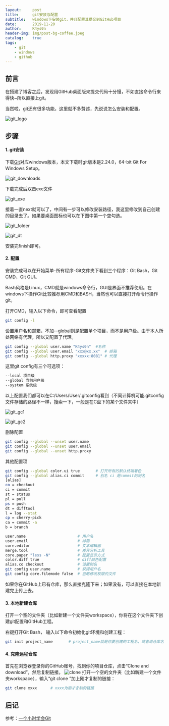 ```yaml
---
layout:     post
title:      git安装与配置
subtitle:   windows下安装git，并且配置其提交到GitHub项目
date:       2019-11-20
author:     K4ys0n
header-img: img/post-bg-coffee.jpeg
catalog:    true
tags:
    - git
    - windows
    - github
---
```


## 前言

在搭建了博客之后，发现用GitHub桌面版来提交代码十分慢，不如直接命令行来得快~所以直接上git。

当然啦，git还有很多功能，这里就不多赘述，先说说怎么安装和配置。

 ![git_logo](https://raw.githubusercontent.com/K4ys0n/K4ys0n.github.io/master/img/gitInstall%26config-logo.jpg)

## 步骤
#### 1. git安装
下载[Git](https://git-scm.com/downloads)对应windows版本，本文下载时git版本是2.24.0，64-bit Git For Windows Setup。

 ![git_downloads](https://raw.githubusercontent.com/K4ys0n/K4ys0n.github.io/master/img/gitInstall%26config-downloads.jpg)

下载完成后双击exe文件

 ![git_exe](https://raw.githubusercontent.com/K4ys0n/K4ys0n.github.io/master/img/gitInstall%26config-exe.jpg)

接着一直next就可以了，中间有一步可以修改安装路径，我这里修改到自己创建的目录去了。如果要桌面图标也可以在下图中第一个空勾选。

 ![git_folder](https://raw.githubusercontent.com/K4ys0n/K4ys0n.github.io/master/img/gitInstall%26config-folder.jpg)

 ![git_dt](https://raw.githubusercontent.com/K4ys0n/K4ys0n.github.io/master/img/gitInstall%26config-dt.jpg)

安装完finish即可。

#### 2. 配置

安装完成可以在开始菜单-所有程序-Git文件夹下看到三个程序：Git Bash，Git CMD，Git GUI。

Bash风格是Linux，CMD就是windows命令行，GUI是界面不推荐使用。在windows下操作Git比较推荐用CMD和BASH，当然也可以直接打开命令行操作git。

打开CMD，输入以下命令，即可查看配置
```sh
git config -l
```
设置用户名和邮箱，不加--global则是配置单个项目，而不是用户级。由于本人所处网络有代理，所以又配置了代理。
```sh
git config --global user.name "K4ys0n"  #名称
git config --global user.email "xxx@xx.xx"  # 邮箱
git config --global http.proxy "xxxxx:8081" # 代理
```
这里git config有三个可选项：
```sh
--local 项目级
--global 当前用户级
--system 系统级
```
以上配置我们都可以在C:/Users/User/.gitconfig看到（不同计算机可能.gitconfig文件存储的路径不一样，搜索一下，一般是在C盘下的某个文件夹中）

 ![git_gc1](https://raw.githubusercontent.com/K4ys0n/K4ys0n.github.io/master/img/gitInstall%26config-gc1.jpg)

 ![git_gc2](https://raw.githubusercontent.com/K4ys0n/K4ys0n.github.io/master/img/gitInstall%26config-gc2.jpg)

删除配置
```sh
git config --global --unset user.name
git config --global --unset user.email
git config --global --unset http.proxy
```

其他配置项
```sh
git config --global color.ui true       # 打开所有的默认终端着色
git config --global alias.ci commit     # 别名 ci 是commit的别名
[alias]  
co = checkout  
ci = commit  
st = status  
pl = pull  
ps = push  
dt = difftool  
l = log --stat  
cp = cherry-pick  
ca = commit -a  
b = branch 

user.name                       # 用户名
user.email                      # 邮箱
core.editor                     # 文本编辑器  
merge.tool                      # 差异分析工具  
core.paper "less -N"            # 配置显示方式  
color.diff true                 # diff颜色配置  
alias.co checkout               # 设置别名
git config user.name            # 获得用户名
git config core.filemode false  # 忽略修改权限的文件
```
如果你在GitHub上已有仓库，那么直接克隆下来；如果没有，可以直接在本地新建完上传上去。
#### 3. 本地新建仓库
打开一个空的文件夹（比如新建一个文件夹workspace），你将在这个文件夹下创建git配置和GitHub工程。

右键打开Git Bash， 输入以下命令初始化git环境和创建工程：
```sh
git init project_name       # project_name就是你要创建的工程名，或者说仓库名
```

#### 4. 克隆远程仓库
首先在浏览器登录你的GitHub账号，找到你的项目仓库，点击“Clone and download”，然后复制链接。
 ![clone](https://raw.githubusercontent.com/K4ys0n/K4ys0n.github.io/master/img/gitInstall&Config-clone.jpg)
打开一个空的文件夹（比如新建一个文件夹workspace），输入“git clone ”加上刚才复制的链接：
```sh
git clone xxxx      # xxxx为刚才复制的链接
```

## 后记
参考：[一个小时学会Git](https://www.cnblogs.com/best/p/7474442.html#_label0)
